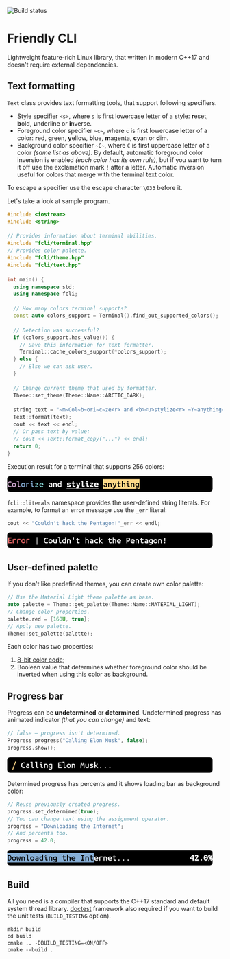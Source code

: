 ![Build status](https://github.com/lem0nez/friendly-cli/workflows/CMake/badge.svg?branch=dev)

# Friendly CLI
Lightweight feature-rich Linux library, that written in modern C++17 and doesn't
require external dependencies.

## Text formatting
`Text` class provides text formatting tools, that support following specifiers.
- Style specifier `<s>`, where `s` is first lowercase letter of a style:
  **r**eset, **b**old, **u**nderline or **i**nverse.
- Foreground color specifier `~c~`, where `c` is first lowercase letter of
  a color: **r**ed, **g**reen, **y**ellow, **b**lue, **m**agenta, **c**yan or
  **d**im.
- Background color specifier `~C~`, where `C` is first uppercase letter of a
  color _(same list as above)_. By default, automatic foreground color inversion
  is enabled _(each color has its own rule)_, but if you want to turn it off use
  the exclamation mark `!` after a letter. Automatic inversion useful for colors
  that merge with the terminal text color.

To escape a specifier use the escape character `\033` before it.

Let's take a look at sample program.
```cpp
#include <iostream>
#include <string>

// Provides information about terminal abilities.
#include "fcli/terminal.hpp"
// Provides color palette.
#include "fcli/theme.hpp"
#include "fcli/text.hpp"

int main() {
  using namespace std;
  using namespace fcli;

  // How many colors terminal supports?
  const auto colors_support = Terminal().find_out_supported_colors();

  // Detection was successful?
  if (colors_support.has_value()) {
    // Save this information for text formatter.
    Terminal::cache_colors_support(*colors_support);
  } else {
    // Else we can ask user.
  }

  // Change current theme that used by formatter.
  Theme::set_theme(Theme::Name::ARCTIC_DARK);

  string text = "~m~Col~b~ori~c~ze<r> and <b><u>stylize<r> ~Y~anything<r>";
  Text::format(text);
  cout << text << endl;
  // Or pass text by value:
  // cout << Text::format_copy("...") << endl;
  return 0;
}
```
Execution result for a terminal that supports 256 colors:

![Colorize and stylize anything](images/colorize-and-stylize-anything.png)

`fcli::literals` namespace provides the user-defined string literals. For
example, to format an error message use the `_err` literal:
```cpp
cout << "Couldn't hack the Pentagon!"_err << endl;
```
![Couldn't hack the Pentagon](images/could-not-hack-the-pentagon.png)

## User-defined palette
If you don't like predefined themes, you can create own color palette:
```cpp
// Use the Material Light theme palette as base.
auto palette = Theme::get_palette(Theme::Name::MATERIAL_LIGHT);
// Change color properties.
palette.red = {160U, true};
// Apply new palette.
Theme::set_palette(palette);
```
Each color has two properties:
1. [8-bit color code](https://wikipedia.org/wiki/ANSI_escape_code#Colors);
2. Boolean value that determines whether foreground color should be inverted
   when using this color as background.

## Progress bar
Progress can be **undetermined** or **determined**. Undetermined progress has
animated indicator _(that you can change)_ and text:
```cpp
// false — progress isn't determined.
Progress progress("Calling Elon Musk", false);
progress.show();
```
![Calling Elon Musk](images/calling-elon-musk.png)

Determined progress has percents and it shows loading bar as background color:
```cpp
// Reuse previously created progress.
progress.set_determimed(true);
// You can change text using the assignment operator.
progress = "Downloading the Internet";
// And percents too.
progress = 42.0;
```
![Downloading the Internet](images/downloading-the-internet.png)

## Build
All you need is a compiler that supports the C++17 standard and default system
thread library. [doctest](https://github.com/onqtam/doctest) framework also
required if you want to build the unit tests (`BUILD_TESTING` option).
```
mkdir build
cd build
cmake .. -DBUILD_TESTING=<ON/OFF>
cmake --build .
```
